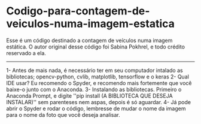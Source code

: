 # Codigo-para-contagem-de-veiculos-numa-imagem-estatica
Esse é um código destinado a contagem de veículos numa imagem estática. O autor original desse código foi Sabina Pokhrel, e todo crédito reservado a ela.

------------------------------------------------------------------------------------------------------------------------------------------

1- Antes de mais nada, é necessário ter em seu computador intalado as bibliotecas; opencv-python, cvlib, matplotlib, tensorflow e o keras
2- Qual IDE usar? Eu recomendo o Spyder, e recomendo mais fortemente que você baixe-o junto com o Anaconda.
3- Instalando as bibliotecas. Primeiro o Anaconda Prompt, e digite ''pip install (A BIBLIOTECA QUE DESEJA INSTALAR)'' sem parenteses nem aspas, depois é só aguardar.
4- Já pode abrir o Spyder e rodar o código, lembresse de mudar o nome da imagem para o nome da foto que você deseja analisar.
